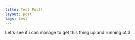 ```yaml
---
title: Test Post!
layout: post
tags: test
---
```


Let's see if i can manage to get this thing up and running pt.3
